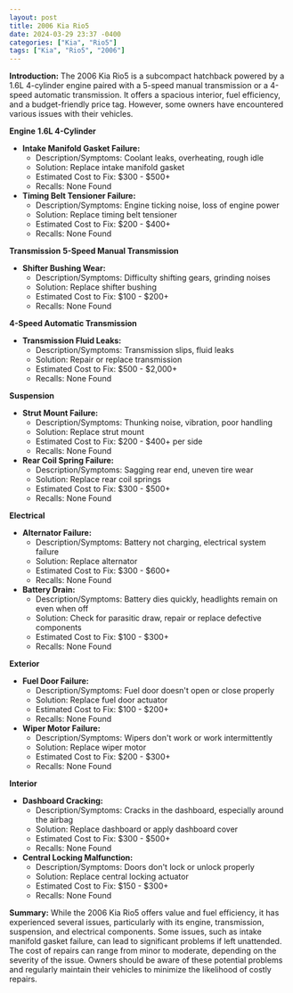 ```yaml
---
layout: post
title: 2006 Kia Rio5
date: 2024-03-29 23:37 -0400
categories: ["Kia", "Rio5"]
tags: ["Kia", "Rio5", "2006"]
---
```

**Introduction:**
The 2006 Kia Rio5 is a subcompact hatchback powered by a 1.6L 4-cylinder engine paired with a 5-speed manual transmission or a 4-speed automatic transmission. It offers a spacious interior, fuel efficiency, and a budget-friendly price tag. However, some owners have encountered various issues with their vehicles.

**Engine**
**1.6L 4-Cylinder**

* **Intake Manifold Gasket Failure:**
    - Description/Symptoms: Coolant leaks, overheating, rough idle
    - Solution: Replace intake manifold gasket
    - Estimated Cost to Fix: $300 - $500+
    - Recalls: None Found
* **Timing Belt Tensioner Failure:**
    - Description/Symptoms: Engine ticking noise, loss of engine power
    - Solution: Replace timing belt tensioner
    - Estimated Cost to Fix: $200 - $400+
    - Recalls: None Found

**Transmission**
**5-Speed Manual Transmission**

* **Shifter Bushing Wear:**
    - Description/Symptoms: Difficulty shifting gears, grinding noises
    - Solution: Replace shifter bushing
    - Estimated Cost to Fix: $100 - $200+
    - Recalls: None Found

**4-Speed Automatic Transmission**

* **Transmission Fluid Leaks:**
    - Description/Symptoms: Transmission slips, fluid leaks
    - Solution: Repair or replace transmission
    - Estimated Cost to Fix: $500 - $2,000+
    - Recalls: None Found

**Suspension**

* **Strut Mount Failure:**
    - Description/Symptoms: Thunking noise, vibration, poor handling
    - Solution: Replace strut mount
    - Estimated Cost to Fix: $200 - $400+ per side
    - Recalls: None Found
* **Rear Coil Spring Failure:**
    - Description/Symptoms: Sagging rear end, uneven tire wear
    - Solution: Replace rear coil springs
    - Estimated Cost to Fix: $300 - $500+
    - Recalls: None Found

**Electrical**

* **Alternator Failure:**
    - Description/Symptoms: Battery not charging, electrical system failure
    - Solution: Replace alternator
    - Estimated Cost to Fix: $300 - $600+
    - Recalls: None Found
* **Battery Drain:**
    - Description/Symptoms: Battery dies quickly, headlights remain on even when off
    - Solution: Check for parasitic draw, repair or replace defective components
    - Estimated Cost to Fix: $100 - $300+
    - Recalls: None Found

**Exterior**

* **Fuel Door Failure:**
    - Description/Symptoms: Fuel door doesn't open or close properly
    - Solution: Replace fuel door actuator
    - Estimated Cost to Fix: $100 - $200+
    - Recalls: None Found
* **Wiper Motor Failure:**
    - Description/Symptoms: Wipers don't work or work intermittently
    - Solution: Replace wiper motor
    - Estimated Cost to Fix: $200 - $300+
    - Recalls: None Found

**Interior**

* **Dashboard Cracking:**
    - Description/Symptoms: Cracks in the dashboard, especially around the airbag
    - Solution: Replace dashboard or apply dashboard cover
    - Estimated Cost to Fix: $300 - $500+
    - Recalls: None Found
* **Central Locking Malfunction:**
    - Description/Symptoms: Doors don't lock or unlock properly
    - Solution: Replace central locking actuator
    - Estimated Cost to Fix: $150 - $300+
    - Recalls: None Found

**Summary:**
While the 2006 Kia Rio5 offers value and fuel efficiency, it has experienced several issues, particularly with its engine, transmission, suspension, and electrical components. Some issues, such as intake manifold gasket failure, can lead to significant problems if left unattended. The cost of repairs can range from minor to moderate, depending on the severity of the issue. Owners should be aware of these potential problems and regularly maintain their vehicles to minimize the likelihood of costly repairs.
